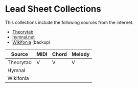 # Lead Sheet Collections

This collections include the following sources from the internet:
* [Theorytab]
* [hymnal.net]
* [Wikifonia] (backup)

| Source             | MIDI | Chord | Melody |
|--------------------|------|-------|--------|
| Theorytab          |   V  |   V   |   V    |
| Hymnal             |
| Wikifonia          |

[Theorytab]: https://www.hooktheory.com/theorytab
[hymnal.net]: https://www.hymnal.net/en/home
[Wikifonia]: http://www.wikifonia.org/
